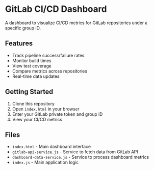 # GitLab CI/CD Dashboard

A dashboard to visualize CI/CD metrics for GitLab repositories under a specific group ID.

## Features

- Track pipeline success/failure rates
- Monitor build times
- View test coverage
- Compare metrics across repositories
- Real-time data updates

## Getting Started

1. Clone this repository
2. Open `index.html` in your browser
3. Enter your GitLab private token and group ID
4. View your CI/CD metrics

## Files

- `index.html` - Main dashboard interface
- `gitlab-api-service.js` - Service to fetch data from GitLab API
- `dashboard-data-service.js` - Service to process dashboard metrics
- `index.js` - Main application logic